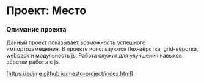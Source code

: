 # Проект: Место

### Опимание проекта
 Данный проект показывает возможность успешного импортозамещения.
В проекте используются flex-вёрстка, grid-вёрстка, webpack и модульность js.
Работа служит для улучшения навыков вёрстки работы с js.

[https://edjme.github.io/mesto-project/index.html]



